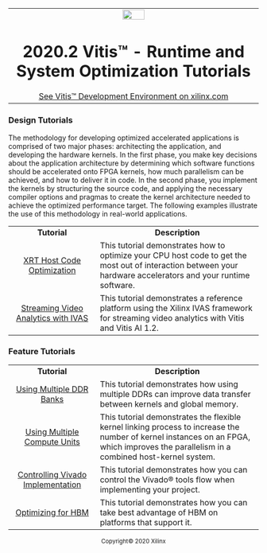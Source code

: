 <table width="100%">
 <tr width="100%">
    <td align="center"><img src="https://www.xilinx.com/content/dam/xilinx/imgs/press/media-kits/corporate/xilinx-logo.png" width="30%"/><h1>2020.2 Vitis™ - Runtime and System Optimization Tutorials</h1>
    <a href="https://www.xilinx.com/products/design-tools/vitis.html">See Vitis™ Development Environment on xilinx.com</a>
    </td>
 </tr>
</table>

### Design Tutorials

The methodology for developing optimized accelerated applications is comprised of two major phases: architecting the application, and developing the hardware kernels. In the first phase, you make key decisions about the application architecture by determining which software functions should be accelerated onto FPGA kernels, how much parallelism can be achieved, and how to deliver it in code. In the second phase, you implement the kernels by structuring the source code, and applying the necessary compiler options and pragmas to create the kernel architecture needed to achieve the optimized performance target. The following examples illustrate the use of this methodology in real-world applications.


 <table style="width:100%">
 <tr>
 <td width="35%" align="center"><b>Tutorial</b>
 <td width="65%" align="center"><b>Description</b>
 </tr>
 <tr>
 <td align="center"><a href="./Design_Tutorials/01-host-code-opt/README.md">XRT Host Code Optimization</a></td>
 <td>This tutorial demonstrates how to optimize your CPU host code to get the most out of interaction between your
 hardware accelerators and your runtime software.</td>
 </tr>
 <tr>
 <td align="center"><a href="./Design_Tutorials/02-ivas-ml/README.md">Streaming Video Analytics with IVAS</a></td>
 <td>This tutorial demonstrates a reference platform using the Xilinx IVAS framework for streaming video
 analytics with Vitis and Vitis AI 1.2.</td>
 </tr>
 </table>



### Feature Tutorials

 <table style="width:100%">
 <tr>
 <td width="35%" align="center"><b>Tutorial</b>
 <td width="65%" align="center"><b>Description</b>
 </tr>
 <tr>
 <td align="center"><a href="./Feature_Tutorials/01-mult-ddr-banks/README.md">Using Multiple DDR Banks</a></td>
 <td>This tutorial demonstrates how using multiple DDRs can improve data transfer between kernels and global memory.</td>
 </tr>
  <tr>
 <td align="center"><a href="./Feature_Tutorials/02-using-multiple-cu/README.md">Using Multiple Compute Units</a></td>
 <td>This tutorial demonstrates the flexible kernel linking process to increase the number of kernel instances on an FPGA,
 which improves the parallelism in a combined host-kernel system.</td>
 </tr>
  <tr>
 <td align="center"><a href="./Feature_Tutorials/03-controlling-vivado-implementation/README.md">Controlling Vivado Implementation</a></td>
 <td>This tutorial demonstrates how you can control the Vivado&reg; tools flow when implementing your project.</td>
 </tr>
  <tr>
 <td align="center"><a href="./Feature_Tutorials/04-using-hbm/">Optimizing for HBM</a></td>
 <td>This tutorial demonstrates how you can take best advantage of HBM on platforms that support it.</td>
 </tr>
 </table>

<p align="center"><sup>Copyright&copy; 2020 Xilinx</sup></p>
